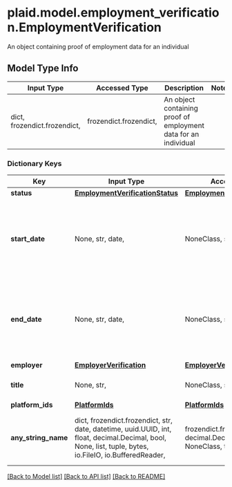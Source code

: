 # plaid.model.employment_verification.EmploymentVerification

An object containing proof of employment data for an individual

## Model Type Info
Input Type | Accessed Type | Description | Notes
------------ | ------------- | ------------- | -------------
dict, frozendict.frozendict,  | frozendict.frozendict,  | An object containing proof of employment data for an individual | 

### Dictionary Keys
Key | Input Type | Accessed Type | Description | Notes
------------ | ------------- | ------------- | ------------- | -------------
**status** | [**EmploymentVerificationStatus**](EmploymentVerificationStatus.md) | [**EmploymentVerificationStatus**](EmploymentVerificationStatus.md) |  | [optional] 
**start_date** | None, str, date,  | NoneClass, str,  | Start of employment in ISO 8601 format (YYYY-MM-DD). | [optional] value must conform to RFC-3339 full-date YYYY-MM-DD
**end_date** | None, str, date,  | NoneClass, str,  | End of employment, if applicable. Provided in ISO 8601 format (YYY-MM-DD). | [optional] value must conform to RFC-3339 full-date YYYY-MM-DD
**employer** | [**EmployerVerification**](EmployerVerification.md) | [**EmployerVerification**](EmployerVerification.md) |  | [optional] 
**title** | None, str,  | NoneClass, str,  | Current title of employee. | [optional] 
**platform_ids** | [**PlatformIds**](PlatformIds.md) | [**PlatformIds**](PlatformIds.md) |  | [optional] 
**any_string_name** | dict, frozendict.frozendict, str, date, datetime, uuid.UUID, int, float, decimal.Decimal, bool, None, list, tuple, bytes, io.FileIO, io.BufferedReader,  | frozendict.frozendict, str, decimal.Decimal, BoolClass, NoneClass, tuple, bytes, FileIO | any string name can be used but the value must be the correct type | [optional]

[[Back to Model list]](../../README.md#documentation-for-models) [[Back to API list]](../../README.md#documentation-for-api-endpoints) [[Back to README]](../../README.md)

